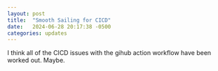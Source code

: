 ```yaml
---
layout: post
title:  "Smooth Sailing for CICD"
date:   2024-06-28 20:17:38 -0500
categories: updates
---
```


I think all of the CICD issues with the gihub action workflow
have been worked out. Maybe.
